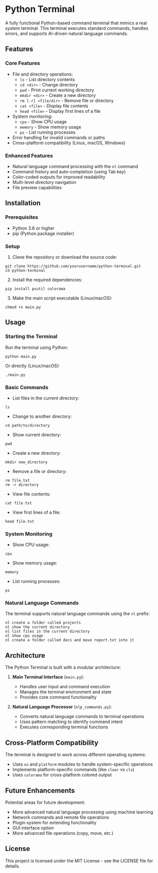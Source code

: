 # Python Terminal

A fully functional Python-based command terminal that mimics a real system terminal. This terminal executes standard commands, handles errors, and supports AI-driven natural language commands.

## Features

### Core Features
- File and directory operations:
  - `ls` - List directory contents
  - `cd <dir>` - Change directory
  - `pwd` - Print current working directory
  - `mkdir <dir>` - Create a new directory
  - `rm [-r] <file/dir>` - Remove file or directory
  - `cat <file>` - Display file contents
  - `head <file>` - Display first lines of a file
- System monitoring:
  - `cpu` - Show CPU usage
  - `memory` - Show memory usage
  - `ps` - List running processes
- Error handling for invalid commands or paths
- Cross-platform compatibility (Linux, macOS, Windows)

### Enhanced Features
- Natural language command processing with the `nl` command
- Command history and auto-completion (using Tab key)
- Color-coded outputs for improved readability
- Multi-level directory navigation
- File preview capabilities

## Installation

### Prerequisites
- Python 3.6 or higher
- pip (Python package installer)

### Setup

1. Clone the repository or download the source code:
```
git clone https://github.com/yourusername/python-terminal.git
cd python-terminal
```

2. Install the required dependencies:
```
pip install psutil colorama
```

3. Make the main script executable (Linux/macOS):
```
chmod +x main.py
```

## Usage

### Starting the Terminal

Run the terminal using Python:
```
python main.py
```

Or directly (Linux/macOS):
```
./main.py
```

### Basic Commands

- List files in the current directory:
```
ls
```

- Change to another directory:
```
cd path/to/directory
```

- Show current directory:
```
pwd
```

- Create a new directory:
```
mkdir new_directory
```

- Remove a file or directory:
```
rm file.txt
rm -r directory
```

- View file contents:
```
cat file.txt
```

- View first lines of a file:
```
head file.txt
```

### System Monitoring

- Show CPU usage:
```
cpu
```

- Show memory usage:
```
memory
```

- List running processes:
```
ps
```

### Natural Language Commands

The terminal supports natural language commands using the `nl` prefix:

```
nl create a folder called projects
nl show the current directory
nl list files in the current directory
nl show cpu usage
nl create a folder called docs and move report.txt into it
```

## Architecture

The Python Terminal is built with a modular architecture:

1. **Main Terminal Interface** (`main.py`):
   - Handles user input and command execution
   - Manages the terminal environment and state
   - Provides core command functionality

2. **Natural Language Processor** (`nlp_commands.py`):
   - Converts natural language commands to terminal operations
   - Uses pattern matching to identify command intent
   - Executes corresponding terminal functions

## Cross-Platform Compatibility

The terminal is designed to work across different operating systems:

- Uses `os` and `platform` modules to handle system-specific operations
- Implements platform-specific commands (like `clear` vs `cls`)
- Uses `colorama` for cross-platform colored output

## Future Enhancements

Potential areas for future development:

- More advanced natural language processing using machine learning
- Network commands and remote file operations
- Plugin system for extending functionality
- GUI interface option
- More advanced file operations (copy, move, etc.)

## License

This project is licensed under the MIT License - see the LICENSE file for details.